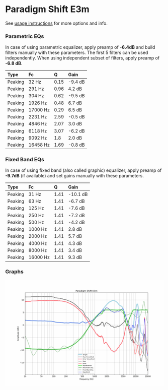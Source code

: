 # Paradigm Shift E3m
See [usage instructions](https://github.com/jaakkopasanen/AutoEq#usage) for more options and info.

### Parametric EQs
In case of using parametric equalizer, apply preamp of **-6.4dB** and build filters manually
with these parameters. The first 5 filters can be used independently.
When using independent subset of filters, apply preamp of **-6.8 dB**.

| Type    | Fc       |    Q | Gain    |
|:--------|:---------|:-----|:--------|
| Peaking | 32 Hz    | 0.15 | -9.4 dB |
| Peaking | 291 Hz   | 0.96 | 4.2 dB  |
| Peaking | 304 Hz   | 0.62 | -9.5 dB |
| Peaking | 1926 Hz  | 0.48 | 6.7 dB  |
| Peaking | 17000 Hz | 0.29 | 6.5 dB  |
| Peaking | 2231 Hz  | 2.59 | -0.5 dB |
| Peaking | 4846 Hz  | 2.07 | 3.0 dB  |
| Peaking | 6118 Hz  | 3.07 | -6.2 dB |
| Peaking | 9092 Hz  | 1.8  | 2.0 dB  |
| Peaking | 16458 Hz | 1.69 | -0.8 dB |

### Fixed Band EQs
In case of using fixed band (also called graphic) equalizer, apply preamp of **-9.7dB**
(if available) and set gains manually with these parameters.

| Type    | Fc       |    Q | Gain     |
|:--------|:---------|:-----|:---------|
| Peaking | 31 Hz    | 1.41 | -10.1 dB |
| Peaking | 63 Hz    | 1.41 | -6.7 dB  |
| Peaking | 125 Hz   | 1.41 | -7.6 dB  |
| Peaking | 250 Hz   | 1.41 | -7.2 dB  |
| Peaking | 500 Hz   | 1.41 | -4.2 dB  |
| Peaking | 1000 Hz  | 1.41 | 2.8 dB   |
| Peaking | 2000 Hz  | 1.41 | 5.7 dB   |
| Peaking | 4000 Hz  | 1.41 | 4.3 dB   |
| Peaking | 8000 Hz  | 1.41 | 3.4 dB   |
| Peaking | 16000 Hz | 1.41 | 9.3 dB   |

### Graphs
![](./Paradigm%20Shift%20E3m.png)